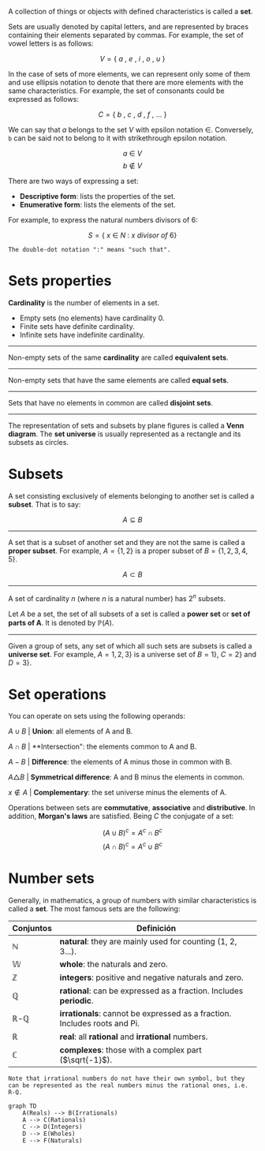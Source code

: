 
A collection of things or objects with defined characteristics is called a **set**. 

Sets are usually denoted by capital letters, and are represented by braces containing their elements separated by commas. For example, the set of vowel letters is as follows:

$$ V = \{\ a\ ,\ e\ ,\ i\ ,\ o\ ,\ u\ \} $$

In the case of sets of more elements, we can represent only some of them and use ellipsis notation to denote that there are more elements with the same characteristics. For example, the set of consonants could be expressed as follows:

$$ C = \{\ b\ ,\ c\ ,\ d\ ,\ f\ ,\ ...\ \} $$

We can say that $a$ belongs to the set $V$ with epsilon notation $\in$. Conversely, `b` can be said not to belong to it with strikethrough epsilon notation.

$$ a \ \in \ V $$
$$ b \ \notin \ V $$

There are two ways of expressing a set:

- **Descriptive form**: lists the properties of the set.
- **Enumerative form**: lists the elements of the set.

For example, to express the natural numbers divisors of 6: 

$$ S = \{\ x \ \in \ N\ :\ x\ divisor\ of\ 6 \} $$

```
The double-dot notation ":" means "such that".
```


# Sets properties

**Cardinality** is the number of elements in a set. 

- Empty sets (no elements) have cardinality 0.
- Finite sets have definite cardinality.
- Infinite sets have indefinite cardinality.

___
Non-empty sets of the same **cardinality** are called **equivalent sets**. 
___
Non-empty sets that have the same elements are called **equal sets**.
___
Sets that have no elements in common are called **disjoint sets**.
___

The representation of sets and subsets by plane figures is called a **Venn diagram**. The **set universe** is usually represented as a rectangle and its subsets as circles.

# Subsets

A set consisting exclusively of elements belonging to another set is called a **subset**. That is to say:

$$ A \subseteq B $$

___

A set that is a subset of another set and they are not the same is called a **proper subset**. For example, $A = \{ 1, 2 \}$ is a proper subset of $B = \{ 1, 2, 3, 4, 5 \}$. 

$$ A \subset B $$

___

A set of cardinality $n$ (where $n$ is a natural number) has $2^n$ subsets.

Let $A$ be a set, the set of all subsets of a set is called a **power set** or **set of parts of A**. It is denoted by $\mathbb{P}(A)$.

___

Given a group of sets, any set of which all such sets are subsets is called a **universe set**. For example, $A=1,2,3\}$ is a universe set of $B=1\}$, $C=2\}$ and $D=3\}$.


# Set operations

You can operate on sets using the following operands:

$A \cup B$ | **Union**: all elements of A and B.

$A \cap B$ | **Intersection": the elements common to A and B.

$A - B$ | **Difference**: the elements of A minus those in common with B.

$A \triangle B$ | **Symmetrical difference**: A and B minus the elements in common.

$x \notin A$ | **Complementary**: the set universe minus the elements of A.

Operations between sets are **commutative**, **associative** and **distributive**. In addition, **Morgan's laws** are satisfied. Being $C$ the conjugate of a set:

$$ (A \cup B)^c = A^c \cap B^c $$
$$ (A \cap B)^c = A^c \cup B^c $$


# Number sets

Generally, in mathematics, a group of numbers with similar characteristics is called a **set**. The most famous sets are the following:

Conjuntos | Definición
-|-
$\mathbb{N}$ | **natural**: they are mainly used for counting (1, 2, 3...).
$\mathbb{W}$| **whole**: the naturals and zero.
$\mathbb{Z}$| **integers**: positive and negative naturals and zero.
$\mathbb{Q}$| **rational**: can be expressed as a fraction. Includes **periodic**.
$\mathbb{R}$-$\mathbb{Q}$| **irrationals**: cannot be expressed as a fraction. Includes roots and Pi.  
$\mathbb{R}$| **real**: all **rational** and **irrational** numbers.
$\mathbb{C}$| **complexes**: those with a complex part ($\sqrt{-1}$).

```
Note that irrational numbers do not have their own symbol, but they can be represented as the real numbers minus the rational ones, i.e. R-Q.
```


```mermaid
graph TD
	A(Reals) --> B(Irrationals)
	A --> C(Rationals)
	C --> D(Integers)
	D --> E(Wholes)
	E --> F(Naturals)
```
